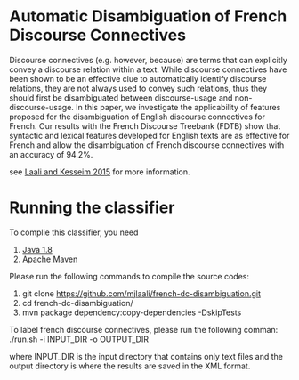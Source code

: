 # Automatic Disambiguation of French Discourse Connectives

Discourse connectives (e.g. however, because) are terms that can explicitly convey a discourse relation within a text. While discourse connectives have been shown to be an effective clue to automatically identify discourse relations, they are not always used to convey such relations, thus they should first be disambiguated between discourse-usage and non-discourse-usage. In this paper, we investigate the applicability of features proposed for the disambiguation of English discourse connectives for French. Our results with the French Discourse Treebank (FDTB) show that syntactic and lexical features developed for English texts are as effective for French and allow the disambiguation of French discourse connectives with an accuracy of 94.2%.

see [Laali and Kesseim 2015](https://arxiv.org/abs/1704.05162) for more information.

# Running the classifier

To complie this classifier, you need
1. [Java 1.8](http://www.oracle.com/technetwork/java/javase/overview/java8-2100321.html)
1. [Apache Maven](https://maven.apache.org/)

Please run the following commands to compile the source codes:
1. git clone https://github.com/mjlaali/french-dc-disambiguation.git
2. cd french-dc-disambiguation/
3. mvn package dependency:copy-dependencies -DskipTests

To label french discourse connectives, please run the following comman:
./run.sh -i INPUT_DIR -o OUTPUT_DIR

where INPUT_DIR is the input directory that contains only text files and the output directory is where the results are saved in the XML format.


